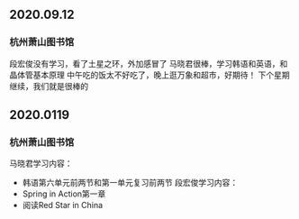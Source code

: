 ## 2020.09.12
### 杭州萧山图书馆

段宏俊没有学习，看了土星之环，外加感冒了
马晓君很棒，学习韩语和英语，和晶体管基本原理
中午吃的饭太不好吃了，晚上逛万象和超市，好期待！
下个星期继续，我们就是很棒的

## 2020.0119
### 杭州萧山图书馆

马晓君学习内容：
+ 韩语第六单元前两节和第一单元复习前两节
段宏俊学习内容：
+ Spring in Action第一章
+ 阅读Red Star in China
